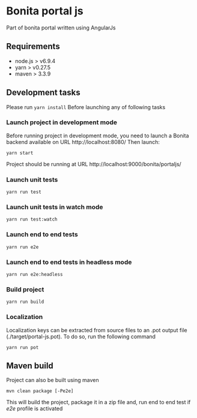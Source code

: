 # Bonita portal js

Part of bonita portal written using AngularJs

## Requirements
- node.js > v6.9.4 
- yarn > v0.27.5
- maven > 3.3.9

## Development tasks
Please run `yarn install` Before launching any of following tasks

### Launch project in development mode
Before running project in development mode, you need to launch a Bonita backend available on URL http://localhost:8080/
Then launch:

    yarn start
    
Project should be running at URL http://localhost:9000/bonita/portaljs/
    
### Launch unit tests
    yarn run test

### Launch unit tests in watch mode
    yarn run test:watch
    
### Launch end to end tests
    yarn run e2e

### Launch end to end tests in headless mode
    yarn run e2e:headless

### Build project
    yarn run build

### Localization
Localization keys can be extracted from source files to an .pot output file (./target/portal-js.pot). To do so, run the following command

    yarn run pot
    
## Maven build
Project can also be built using maven

    mvn clean package [-Pe2e]

This will build the project, package it in a zip file and, run end to end test if _e2e_ profile is activated
